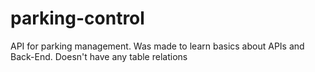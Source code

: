 # parking-control
API for parking management. Was made to learn basics about APIs and Back-End.
Doesn't have any table relations
